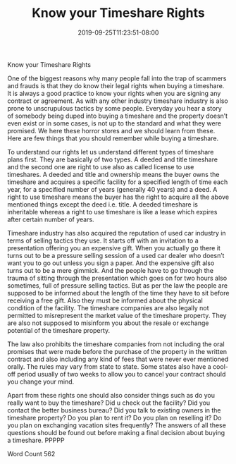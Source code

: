 ﻿---
title: "Know your Timeshare Rights"
date: 2019-09-25T11:23:51-08:00
description: "Time-Share Investments Tips for Web Success"
featured_image: "/images/Time-Share Investments.jpg"
tags: ["Time Share Investments"]
---

Know your Timeshare Rights

One of the biggest reasons why many people fall into the trap of scammers and frauds is that they do know their legal rights when buying a timeshare. It is always a good practice to know your rights when you are signing any contract or agreement. As with any other industry timeshare industry is also prone to unscrupulous tactics by some people. Everyday you hear a story of somebody being duped into buying a timeshare and the property doesn’t even exist or in some cases, is not up to the standard and what they were promised. We here these horror stores and we should learn from these. Here are few things that you should remember while buying a timeshare.

To understand our rights let us understand different types of timeshare plans first. They are basically of two types. A deeded and title timeshare and the second one are right to use also as called license to use timeshares. A deeded and title and ownership means the buyer owns the timeshare and acquires a specific facility for a specified length of time each year, for a specified number of years (generally 40 years) and a deed. A right to use timeshare means the buyer has the right to acquire all the above mentioned things except the deed i.e. title. A deeded timeshare is inheritable whereas a right to use timeshare is like a lease which expires after certain number of years.

Timeshare industry has also acquired the reputation of used car industry in terms of selling tactics they use. It starts off with an invitation to a presentation offering you an expensive gift. When you actually go there it turns out to be a pressure selling session of a used car dealer who doesn’t want you to go out unless you sign a paper. And the expensive gift also turns out to be a mere gimmick. And the people have to go through the trauma of sitting through the presentation which goes on for two hours also sometimes, full of pressure selling tactics. But as per the law the people are supposed to be informed about the length of the time they have to sit before receiving a free gift. Also they must be informed about the physical condition of the facility. The timeshare companies are also legally not permitted to misrepresent the market value of the timeshare property. They are also not supposed to misinform you about the resale or exchange potential of the timeshare property. 

The law also prohibits the timeshare companies from not including the oral promises that were made before the purchase of the property in the written contract and also including any kind of fees that were never ever mentioned orally. The rules may vary from state to state. Some states also have a cool-off period usually of two weeks to allow you to cancel your contract should you change your mind. 

Apart from these rights one should also consider things such as do you really want to buy the timeshare? Did u check out the facility? Did you contact the better business bureau? Did you talk to existing owners in the timeshare property? Do you plan to rent it? Do you plan on reselling it? Do you plan on exchanging vacation sites frequently? The answers of all these questions should be found out before making a final decision about buying a timeshare.
PPPPP

Word Count 562




